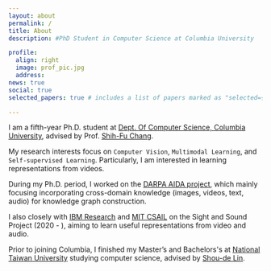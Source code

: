 ```yaml
---
layout: about
permalink: /
title: About
description: #PhD Student in Computer Science at Columbia University

profile:
  align: right
  image: prof_pic.jpg
  address: 
news: true
social: true
selected_papers: true # includes a list of papers marked as "selected={true}"

---
```


I am a fifth-year Ph.D. student at [Dept. Of Computer Science, Columbia University](https://www.cs.columbia.edu/), advised by Prof. [Shih-Fu Chang](https://www.ee.columbia.edu/~sfchang/).

My research interests focus on `Computer Vision`, `Multimodal Learning`, and `Self-supervised Learning`. Particularly, I am interested in learning representations from videos.

During my Ph.D. period, I worked on the [DARPA AIDA project](https://www.darpa.mil/program/active-interpretation-of-disparate-alternatives), which mainly focusing incorporating cross-domain knowledge (images, videos, text, audio) for knowledge graph construction.

I also closely with [IBM Research](https://research.ibm.com/) and [MIT CSAIL](https://www.csail.mit.edu/person/jim-glass) on the Sight and Sound Project (2020 - ), aiming to learn useful representations from video and audio.

Prior to joining Columbia, I finished my Master’s and Bachelors's at [National Taiwan University](https://www.csie.ntu.edu.tw/) studying computer science, advised by [Shou-de Lin](https://www.csie.ntu.edu.tw/~sdlin/). 
 